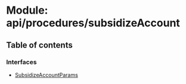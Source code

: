 # Module: api/procedures/subsidizeAccount

## Table of contents

### Interfaces

- [SubsidizeAccountParams](../wiki/api.procedures.subsidizeAccount.SubsidizeAccountParams)
